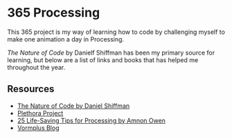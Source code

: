 365 Processing
=============

This 365 project is my way of learning how to code by challenging myself to make one animation a day in Processing. 

<i>The Nature of Code</i> by Danielf Shiffman has been my primary source for learning, but below are a list of links and books that has helped me throughout the year.

<h2>Resources</h2>
<ul>
  <li><a href="http://natureofcode.com/">The Nature of Code by Daniel Shiffman</a></li>
  <li><a href="http://plethora-project.com/">Plethora Project</a></li>
  <li><a href="http://amnonp5.wordpress.com/2012/01/28/25-life-saving-tips-for-processing/">25 Life-Saving Tips for Processing by Amnon Owen</a></li>
  <li><a href="http://vormplus.be/search/tags/processing">Vormplus Blog</a></li>

</ul>
